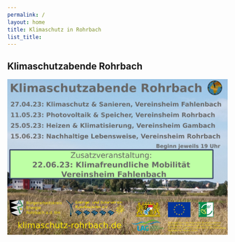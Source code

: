 ```yaml
---
permalink: /
layout: home
title: Klimaschutz in Rohrbach
list_title: 
---
```


## Klimaschutzabende Rohrbach

<img src="assets/imgs/KlimaschutzreiheRohrbachV4.jpg" alt="KlimaschutzabendeRohrbachEinladung" width="800"/>
